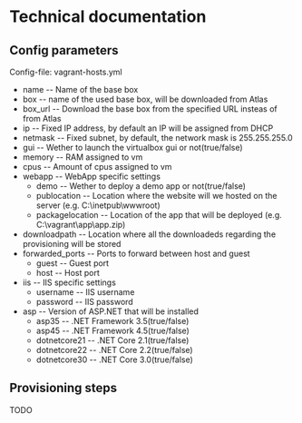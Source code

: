 # Technical documentation

## Config parameters

Config-file: vagrant-hosts.yml

* name                -- Name of the base box
* box                 -- name of the used base box, will be downloaded from Atlas
* box_url             -- Download the base box from the specified URL insteas of from Atlas
* ip                  -- Fixed IP address, by default an IP will be assigned from DHCP
* netmask             -- Fixed subnet, by default, the network mask is 255.255.255.0
* gui                 -- Wether to launch the virtualbox gui or not(true/false)
* memory              -- RAM assigned to vm
* cpus                -- Amount of cpus assigned to vm
* webapp              -- WebApp specific settings
    * demo            -- Wether to deploy a demo app or not(true/false)
    * publocation     -- Location where the website will we hosted on the server (e.g. C:\inetpub\wwwroot\)
    * packagelocation -- Location of the app that will be deployed (e.g. C:\vagrant\app\app.zip)
* downloadpath        -- Location where all the downloadeds regarding the provisioning will be stored
* forwarded_ports     -- Ports to forward between host and guest
    * guest           -- Guest port
    * host            -- Host port
* iis                 -- IIS specific settings
    * username        -- IIS username
    * password        -- IIS password
* asp                 -- Version of ASP.NET that will be installed
    * asp35           -- .NET Framework 3.5(true/false)
    * asp45           -- .NET Framework 4.5(true/false)
    * dotnetcore21    -- .NET Core 2.1(true/false)
    * dotnetcore22    -- .NET Core 2.2(true/false)
    * dotnetcore30    -- .NET Core 3.0(true/false)


## Provisioning steps
TODO
